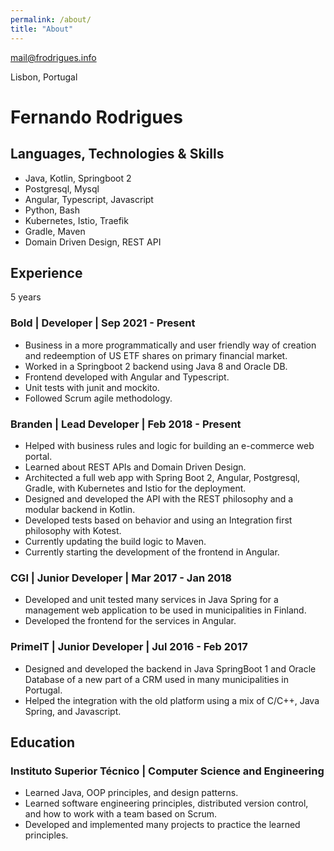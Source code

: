 ```yaml
---
permalink: /about/
title: "About"
---
```


mail@frodrigues.info

Lisbon, Portugal


# Fernando Rodrigues

## Languages, Technologies & Skills

- Java, Kotlin, Springboot 2
- Postgresql, Mysql
- Angular, Typescript, Javascript
- Python, Bash
- Kubernetes, Istio, Traefik
- Gradle, Maven
- Domain Driven Design, REST API

## Experience

5 years

### Bold | Developer | Sep 2021 - Present

- Business in a more programmatically and user friendly way of creation and redeemption of US ETF shares on primary financial market.
- Worked in a Springboot 2 backend using Java 8 and Oracle DB.
- Frontend developed with Angular and Typescript.
- Unit tests with junit and mockito.
- Followed Scrum agile methodology.

### Branden | Lead Developer | Feb 2018 - Present

- Helped with business rules and logic for building an e-commerce web portal.
- Learned about REST APIs and Domain Driven Design.
- Architected a full web app with Spring Boot 2, Angular, Postgresql, Gradle, with Kubernetes and Istio for the deployment.
- Designed and developed the API with the REST philosophy and a modular backend in Kotlin.
- Developed tests based on behavior and using an Integration first philosophy with Kotest.
- Currently updating the build logic to Maven.
- Currently starting the development of the frontend in Angular.


### CGI | Junior Developer | Mar 2017 - Jan 2018

- Developed and unit tested many services in Java Spring for a management web application to be used in municipalities in Finland.
- Developed the frontend for the services in Angular.

### PrimeIT | Junior Developer | Jul 2016 - Feb 2017

- Designed and developed the backend in Java SpringBoot 1 and Oracle Database of a new part of a CRM used in many municipalities in Portugal.
- Helped the integration with the old platform using a mix of C/C++, Java Spring, and Javascript.

## Education

### Instituto Superior Técnico | Computer Science and Engineering

- Learned Java, OOP principles, and design patterns.
- Learned software engineering principles, distributed version control, and how to work with a team based on Scrum.
- Developed and implemented many projects to practice the learned principles.
